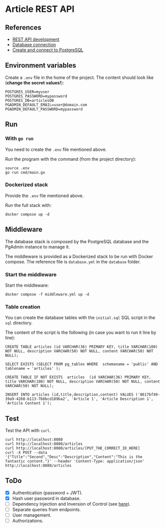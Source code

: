 # Article REST API

## References

- [REST API development](https://dev.to/janirefdez/create-a-rest-api-with-go-1j52)
- [Database connection](https://dev.to/janirefdez/connect-rest-api-to-database-with-go-d8m)
- [Create and connect to PostgreSQL](https://towardsdatascience.com/how-to-run-postgresql-and-pgadmin-using-docker-3a6a8ae918b5)

## Environment variables

Create a `.env` file in the home of the project. The content should look like (**change the secret values!**):

```
POSTGRES_USER=myuser
POSTGRES_PASSWORD=mypassword
POSTGRES_DB=articlesDB
PGADMIN_DEFAULT_EMAIL=user@domain.com
PGADMIN_DEFAULT_PASSWORD=mypassword
```

## Run

### With `go run`

You need to create the `.env` file mentioned above.

Run the program with the command (from the project directory):

```
source .env
go run cmd/main.go
```

### Dockerized stack

Provide the `.env` file mentioned above.

Run the full stack with:

```
docker compose up -d
```

## Middleware

The database stack is composed by the PostgreSQL database and the PgAdmin instance to manage it.

The middleware is provided as a Dockerized stack to be run with Docker compose. The reference file is `database.yml` in the `database` folder.

### Start the middleware

Start the middleware:

```
docker compose -f middleware.yml up -d
```

### Table creation

You can create the database tables with the `initial.sql` SQL script in the `sql` directory.

The content of the script is the following (in case you want to run it line by line):

```
CREATE TABLE articles (id VARCHAR(36) PRIMARY KEY, title VARCHAR(100) NOT NULL, description VARCHAR(50) NOT NULL, content VARCHAR(50) NOT NULL);

SELECT EXISTS (SELECT FROM pg_tables WHERE  schemaname = 'public' AND tablename = 'articles' );

CREATE TABLE IF NOT EXISTS  articles  (id VARCHAR(36) PRIMARY KEY, title VARCHAR(100) NOT NULL, description VARCHAR(50) NOT NULL, content VARCHAR(50) NOT NULL);

INSERT INTO articles (id,title,description,content) VALUES ('8617bf49-39a9-4268-b113-7b6bcd189ba2', 'Article 1', 'Article Description 1', 'Article Content 1');
```

## Test

Test the API with `curl`.

```
curl http://localhost:8080
curl http://localhost:8080/articles
curl http://localhost:8080/articles/[PUT_THE_CORRECT_ID_HERE]
curl -X POST --data '{"Title":"Second","Desc":"Description","Content":"This is the fantastic content."}' --header 'Content-Type: application/json' http://localhost:8080/articles
```

## ToDo

- [x] Authentication (password + JWT).
- [x] Hash user password in database.
- [ ] Dependency Injection and Inversion of Control (see [here](https://github.com/golobby/container)).
- [ ] Separate queries from endpoints.
- [ ] User management.
- [ ] Authorizations.
